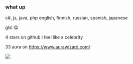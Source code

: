 ### what up

c#, js, java, php
english, finnish, russian, spanish, japanese

glsl 😋

4 stars on github i feel like a celebrity

33 aura on https://www.aurawizard.com/

![](https://komarev.com/ghpvc/?username=rinzexe&style=flat-square&color=grey)
